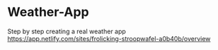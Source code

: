 # Weather-App
 Step by step creating a real weather app
 https://app.netlify.com/sites/frolicking-stroopwafel-a0b40b/overview
 
